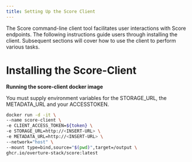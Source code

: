 ```yaml
---
title: Setting Up the Score Client
---
```


The Score command-line client tool facilitates user interactions with Score endpoints. The following instructions guide users through installing the client. Subsequent sections will cover how to use the client to perform various tasks. 

# Installing the Score-Client

**Running the score-client docker image**

You must supply environment variables for the STORAGE_URL, the METADATA_URL and your ACCESSTOKEN.

```bash
docker run -d -it \
--name score-client \
-e CLIENT_ACCESS_TOKEN=${token} \
-e STORAGE_URL=http://<INSERT-URL> \
-e METADATA_URL=http://<INSERT-URL> \
--network="host" \
--mount type=bind,source="$(pwd)",target=/output \
ghcr.io/overture-stack/score:latest
```
